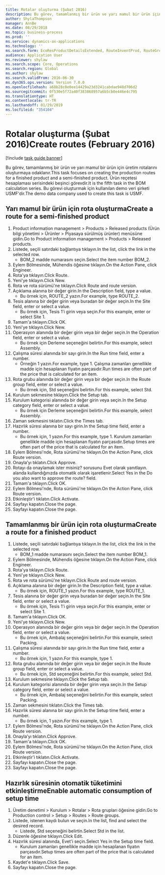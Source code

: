 ```yaml
---
title: Rotalar oluşturma (Şubat 2016)
description: Bu görev, tamamlanmış bir ürün ve yarı mamul bir ürün için üretim rotalarını oluşturmaya odaklanır.
author: ShylaThompson
manager: AnnBe
ms.date: 08/29/2018
ms.topic: business-process
ms.prod: ''
ms.service: dynamics-ax-applications
ms.technology: ''
ms.search.form: EcoResProductDetailsExtended, RouteInventProd, RouteGroup
audience: Application User
ms.reviewer: shylaw
ms.search.scope: Core, Operations
ms.search.region: Global
ms.author: shylaw
ms.search.validFrom: 2016-06-30
ms.dyn365.ops.version: Version 7.0.0
ms.openlocfilehash: a68b28c0e0ee14429a23d3241cabdae948d706d2
ms.sourcegitcommit: 0f530e5f72a40f383868957a6b5cb0e446e4c795
ms.translationtype: HT
ms.contentlocale: tr-TR
ms.lasthandoff: 01/29/2019
ms.locfileid: "354104"
---
```

# <a name="create-routes-february-2016"></a><span data-ttu-id="067b2-103">Rotalar oluşturma (Şubat 2016)</span><span class="sxs-lookup"><span data-stu-id="067b2-103">Create routes (February 2016)</span></span>

[!include [task guide banner](../../includes/task-guide-banner.md)]

<span data-ttu-id="067b2-104">Bu görev, tamamlanmış bir ürün ve yarı mamul bir ürün için üretim rotalarını oluşturmaya odaklanır.</span><span class="sxs-lookup"><span data-stu-id="067b2-104">This task focuses on creating the production routes for a finished product and a semi-finished product.</span></span> <span data-ttu-id="067b2-105">Ürün reçetesi hesaplaması serisindeki beşinci görevdir.</span><span class="sxs-lookup"><span data-stu-id="067b2-105">It is the fifth task in the BOM calculation series.</span></span> <span data-ttu-id="067b2-106">Bu görevi oluşturmak için kullanılan demo veri şirketi USMF'dir.</span><span class="sxs-lookup"><span data-stu-id="067b2-106">The demo data company used to create this task is USMF.</span></span>


## <a name="create-a-route-for-a-semi-finished-product"></a><span data-ttu-id="067b2-107">Yarı mamul bir ürün için rota oluşturma</span><span class="sxs-lookup"><span data-stu-id="067b2-107">Create a route for a semi-finished product</span></span>
1. <span data-ttu-id="067b2-108">Product information management > Products > Released products (Ürün bilgi yönetimi > Ürünler > Piyasaya sürülmüş ürünler) menüsüne gidin.</span><span class="sxs-lookup"><span data-stu-id="067b2-108">Go to Product information management > Products > Released products.</span></span>
2. <span data-ttu-id="067b2-109">Listede, seçili satırdaki bağlantıya tıklayın.</span><span class="sxs-lookup"><span data-stu-id="067b2-109">In the list, click the link in the selected row.</span></span>
    * <span data-ttu-id="067b2-110">BOM_2 madde numarasını seçin.</span><span class="sxs-lookup"><span data-stu-id="067b2-110">Select the item number BOM_2.</span></span>  
3. <span data-ttu-id="067b2-111">Eylem Bölmesinde, Mühendis öğesine tıklayın.</span><span class="sxs-lookup"><span data-stu-id="067b2-111">On the Action Pane, click Engineer.</span></span>
4. <span data-ttu-id="067b2-112">Rota'ya tıklayın.</span><span class="sxs-lookup"><span data-stu-id="067b2-112">Click Route.</span></span>
5. <span data-ttu-id="067b2-113">Yeni'ye tıklayın.</span><span class="sxs-lookup"><span data-stu-id="067b2-113">Click New.</span></span>
6. <span data-ttu-id="067b2-114">Rota ve rota sürümü'ne tıklayın.</span><span class="sxs-lookup"><span data-stu-id="067b2-114">Click Route and route version.</span></span>
7. <span data-ttu-id="067b2-115">Açıklama alanına bir değer girin.</span><span class="sxs-lookup"><span data-stu-id="067b2-115">In the Description field, type a value.</span></span>
    * <span data-ttu-id="067b2-116">Bu örnek için, ROUTE_2 yazın.</span><span class="sxs-lookup"><span data-stu-id="067b2-116">For example, type ROUTE_2.</span></span>  
8. <span data-ttu-id="067b2-117">Tesis alanına bir değer girin veya buradan bir değer seçin.</span><span class="sxs-lookup"><span data-stu-id="067b2-117">In the Site field, enter or select a value.</span></span>
    * <span data-ttu-id="067b2-118">Bu örnek için, Tesis 1'i girin veya seçin.</span><span class="sxs-lookup"><span data-stu-id="067b2-118">For this example, enter or select Site 1.</span></span>  
9. <span data-ttu-id="067b2-119">Tamam'a tıklayın.</span><span class="sxs-lookup"><span data-stu-id="067b2-119">Click OK.</span></span>
10. <span data-ttu-id="067b2-120">Yeni'ye tıklayın.</span><span class="sxs-lookup"><span data-stu-id="067b2-120">Click New.</span></span>
11. <span data-ttu-id="067b2-121">Operasyon alanında bir değer girin veya bir değer seçin.</span><span class="sxs-lookup"><span data-stu-id="067b2-121">In the Operation field, enter or select a value.</span></span>
    * <span data-ttu-id="067b2-122">Bu örnek için Derleme seçeneğini belirtin.</span><span class="sxs-lookup"><span data-stu-id="067b2-122">For this example, select Assembly.</span></span>  
12. <span data-ttu-id="067b2-123">Çalışma süresi alanında bir sayı girin.</span><span class="sxs-lookup"><span data-stu-id="067b2-123">In the Run time field, enter a number.</span></span>
    * <span data-ttu-id="067b2-124">Örneğin 1 yazın.</span><span class="sxs-lookup"><span data-stu-id="067b2-124">For example, type 1.</span></span> <span data-ttu-id="067b2-125">Çalışma zamanları genellikle madde için hesaplanan fiyatın parçasıdır.</span><span class="sxs-lookup"><span data-stu-id="067b2-125">Run times are often part of the price that is calculated for an item.</span></span>  
13. <span data-ttu-id="067b2-126">Rota grubu alanında bir değer girin veya bir değer seçin.</span><span class="sxs-lookup"><span data-stu-id="067b2-126">In the Route group field, enter or select a value.</span></span>
    * <span data-ttu-id="067b2-127">Bu örnek için, Std seçeneğini belirtin.</span><span class="sxs-lookup"><span data-stu-id="067b2-127">For this example, select Std.</span></span>  
14. <span data-ttu-id="067b2-128">Kurulum sekmesine tıklayın.</span><span class="sxs-lookup"><span data-stu-id="067b2-128">Click the Setup tab.</span></span>
15. <span data-ttu-id="067b2-129">Kurulum kategorisi alanında bir değer girin veya seçin.</span><span class="sxs-lookup"><span data-stu-id="067b2-129">In the Setup category field, enter or select a value.</span></span>
    * <span data-ttu-id="067b2-130">Bu örnek için Derleme seçeneğini belirtin.</span><span class="sxs-lookup"><span data-stu-id="067b2-130">For this example, select Assembly.</span></span>  
16. <span data-ttu-id="067b2-131">Zaman sekmesini tıklatın.</span><span class="sxs-lookup"><span data-stu-id="067b2-131">Click the Times tab.</span></span>
17. <span data-ttu-id="067b2-132">Hazırlık süresi alanına bir sayı girin.</span><span class="sxs-lookup"><span data-stu-id="067b2-132">In the Setup time field, enter a number.</span></span>
    * <span data-ttu-id="067b2-133">Bu örnek için, 1 yazın.</span><span class="sxs-lookup"><span data-stu-id="067b2-133">For this example, type 1.</span></span> <span data-ttu-id="067b2-134">Kurulum zamanları genellikle madde için hesaplanan fiyatın parçasıdır.</span><span class="sxs-lookup"><span data-stu-id="067b2-134">Setup times are often part of the price that is calculated for an item.</span></span>  
18. <span data-ttu-id="067b2-135">Eylem Bölmesi'nde, Rota sürümü'ne tıklayın.</span><span class="sxs-lookup"><span data-stu-id="067b2-135">On the Action Pane, click Route version.</span></span>
19. <span data-ttu-id="067b2-136">Onayla’yı tıklatın.</span><span class="sxs-lookup"><span data-stu-id="067b2-136">Click Approve.</span></span>
20. <span data-ttu-id="067b2-137">Rotayı da onaylamak ister misiniz? sorusunu Evet olarak yanıtlayın. alanda kullandığınızda otomatik olarak işaretlenir.</span><span class="sxs-lookup"><span data-stu-id="067b2-137">Select Yes in the Do you also want to approve the route? field.</span></span>
21. <span data-ttu-id="067b2-138">Tamam'a tıklayın.</span><span class="sxs-lookup"><span data-stu-id="067b2-138">Click OK.</span></span>
22. <span data-ttu-id="067b2-139">Eylem Bölmesi'nde, Rota sürümü'ne tıklayın.</span><span class="sxs-lookup"><span data-stu-id="067b2-139">On the Action Pane, click Route version.</span></span>
23. <span data-ttu-id="067b2-140">Etkinleştir'i tıklatın.</span><span class="sxs-lookup"><span data-stu-id="067b2-140">Click Activate.</span></span>
24. <span data-ttu-id="067b2-141">Sayfayı kapatın.</span><span class="sxs-lookup"><span data-stu-id="067b2-141">Close the page.</span></span>
25. <span data-ttu-id="067b2-142">Sayfayı kapatın.</span><span class="sxs-lookup"><span data-stu-id="067b2-142">Close the page.</span></span>

## <a name="create-a-route-for-a-finished-product"></a><span data-ttu-id="067b2-143">Tamamlanmış bir ürün için rota oluşturma</span><span class="sxs-lookup"><span data-stu-id="067b2-143">Create a route for a finished product</span></span>
1. <span data-ttu-id="067b2-144">Listede, seçili satırdaki bağlantıya tıklayın.</span><span class="sxs-lookup"><span data-stu-id="067b2-144">In the list, click the link in the selected row.</span></span>
    * <span data-ttu-id="067b2-145">BOM_1 madde numarasını seçin.</span><span class="sxs-lookup"><span data-stu-id="067b2-145">Select the item number BOM_1.</span></span>  
2. <span data-ttu-id="067b2-146">Eylem Bölmesinde, Mühendis öğesine tıklayın.</span><span class="sxs-lookup"><span data-stu-id="067b2-146">On the Action Pane, click Engineer.</span></span>
3. <span data-ttu-id="067b2-147">Rota'ya tıklayın.</span><span class="sxs-lookup"><span data-stu-id="067b2-147">Click Route.</span></span>
4. <span data-ttu-id="067b2-148">Yeni'ye tıklayın.</span><span class="sxs-lookup"><span data-stu-id="067b2-148">Click New.</span></span>
5. <span data-ttu-id="067b2-149">Rota ve rota sürümü'ne tıklayın.</span><span class="sxs-lookup"><span data-stu-id="067b2-149">Click Route and route version.</span></span>
6. <span data-ttu-id="067b2-150">Açıklama alanına bir değer girin.</span><span class="sxs-lookup"><span data-stu-id="067b2-150">In the Description field, type a value.</span></span>
    * <span data-ttu-id="067b2-151">Bu örnek için, ROUTE_1 yazın.</span><span class="sxs-lookup"><span data-stu-id="067b2-151">For this example, type ROUTE_1.</span></span>  
7. <span data-ttu-id="067b2-152">Tesis alanına bir değer girin veya buradan bir değer seçin.</span><span class="sxs-lookup"><span data-stu-id="067b2-152">In the Site field, enter or select a value.</span></span>
    * <span data-ttu-id="067b2-153">Bu örnek için, Tesis 1'i girin veya seçin.</span><span class="sxs-lookup"><span data-stu-id="067b2-153">For this example, enter or select Site 1.</span></span>  
8. <span data-ttu-id="067b2-154">Tamam'a tıklayın.</span><span class="sxs-lookup"><span data-stu-id="067b2-154">Click OK.</span></span>
9. <span data-ttu-id="067b2-155">Yeni'ye tıklayın.</span><span class="sxs-lookup"><span data-stu-id="067b2-155">Click New.</span></span>
10. <span data-ttu-id="067b2-156">Operasyon alanında bir değer girin veya bir değer seçin.</span><span class="sxs-lookup"><span data-stu-id="067b2-156">In the Operation field, enter or select a value.</span></span>
    * <span data-ttu-id="067b2-157">Bu örnek için, Ambalaj seçeneğini belirtin.</span><span class="sxs-lookup"><span data-stu-id="067b2-157">For this example, select Packing.</span></span>  
11. <span data-ttu-id="067b2-158">Çalışma süresi alanında bir sayı girin.</span><span class="sxs-lookup"><span data-stu-id="067b2-158">In the Run time field, enter a number.</span></span>
    * <span data-ttu-id="067b2-159">Bu örnek için, 1 yazın.</span><span class="sxs-lookup"><span data-stu-id="067b2-159">For this example, type 1.</span></span>  
12. <span data-ttu-id="067b2-160">Rota grubu alanında bir değer girin veya bir değer seçin.</span><span class="sxs-lookup"><span data-stu-id="067b2-160">In the Route group field, enter or select a value.</span></span>
    * <span data-ttu-id="067b2-161">Bu örnek için, Std seçeneğini belirtin.</span><span class="sxs-lookup"><span data-stu-id="067b2-161">For this example, select Std.</span></span>  
13. <span data-ttu-id="067b2-162">Kurulum sekmesine tıklayın.</span><span class="sxs-lookup"><span data-stu-id="067b2-162">Click the Setup tab.</span></span>
14. <span data-ttu-id="067b2-163">Kurulum kategorisi alanında bir değer girin veya seçin.</span><span class="sxs-lookup"><span data-stu-id="067b2-163">In the Setup category field, enter or select a value.</span></span>
    * <span data-ttu-id="067b2-164">Bu örnek için, Ambalaj seçeneğini belirtin.</span><span class="sxs-lookup"><span data-stu-id="067b2-164">For this example, select Packing.</span></span>  
15. <span data-ttu-id="067b2-165">Zaman sekmesini tıklatın.</span><span class="sxs-lookup"><span data-stu-id="067b2-165">Click the Times tab.</span></span>
16. <span data-ttu-id="067b2-166">Hazırlık süresi alanına bir sayı girin.</span><span class="sxs-lookup"><span data-stu-id="067b2-166">In the Setup time field, enter a number.</span></span>
    * <span data-ttu-id="067b2-167">Bu örnek için, 1 yazın.</span><span class="sxs-lookup"><span data-stu-id="067b2-167">For this example, type 1.</span></span>  
17. <span data-ttu-id="067b2-168">Eylem Bölmesi'nde, Rota sürümü'ne tıklayın.</span><span class="sxs-lookup"><span data-stu-id="067b2-168">On the Action Pane, click Route version.</span></span>
18. <span data-ttu-id="067b2-169">Onayla’yı tıklatın.</span><span class="sxs-lookup"><span data-stu-id="067b2-169">Click Approve.</span></span>
19. <span data-ttu-id="067b2-170">Tamam'a tıklayın.</span><span class="sxs-lookup"><span data-stu-id="067b2-170">Click OK.</span></span>
20. <span data-ttu-id="067b2-171">Eylem Bölmesi'nde, Rota sürümü'ne tıklayın.</span><span class="sxs-lookup"><span data-stu-id="067b2-171">On the Action Pane, click Route version.</span></span>
21. <span data-ttu-id="067b2-172">Etkinleştir'i tıklatın.</span><span class="sxs-lookup"><span data-stu-id="067b2-172">Click Activate.</span></span>
22. <span data-ttu-id="067b2-173">Sayfayı kapatın.</span><span class="sxs-lookup"><span data-stu-id="067b2-173">Close the page.</span></span>
23. <span data-ttu-id="067b2-174">Sayfayı kapatın.</span><span class="sxs-lookup"><span data-stu-id="067b2-174">Close the page.</span></span>

## <a name="enable-automatic-consumption-of-setup-time"></a><span data-ttu-id="067b2-175">Hazırlık süresinin otomatik tüketimini etkinleştirme</span><span class="sxs-lookup"><span data-stu-id="067b2-175">Enable automatic consumption of setup time</span></span>
1. <span data-ttu-id="067b2-176">Üretim denetimi > Kurulum > Rotalar > Rota grupları öğesine gidin.</span><span class="sxs-lookup"><span data-stu-id="067b2-176">Go to Production control > Setup > Routes > Route groups.</span></span>
2. <span data-ttu-id="067b2-177">Listede, istenen kaydı bulun ve seçin.</span><span class="sxs-lookup"><span data-stu-id="067b2-177">In the list, find and select the desired record.</span></span>
    * <span data-ttu-id="067b2-178">Listede, Std seçeneğini belirtin.</span><span class="sxs-lookup"><span data-stu-id="067b2-178">Select Std in the list.</span></span>  
3. <span data-ttu-id="067b2-179">Düzenle öğesine tıklayın.</span><span class="sxs-lookup"><span data-stu-id="067b2-179">Click Edit.</span></span>
4. <span data-ttu-id="067b2-180">Hazırlık süresi alanında, Evet'i seçin.</span><span class="sxs-lookup"><span data-stu-id="067b2-180">Select Yes in the Setup time field.</span></span>
    * <span data-ttu-id="067b2-181">Kurulum zamanları genellikle madde için hesaplanan fiyatın parçasıdır.</span><span class="sxs-lookup"><span data-stu-id="067b2-181">Setup times are often part of the price that is calculated for an item.</span></span>  
5. <span data-ttu-id="067b2-182">Kaydet'e tıklayın.</span><span class="sxs-lookup"><span data-stu-id="067b2-182">Click Save.</span></span>
6. <span data-ttu-id="067b2-183">Sayfayı kapatın.</span><span class="sxs-lookup"><span data-stu-id="067b2-183">Close the page.</span></span>

